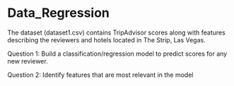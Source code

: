 # Data_Regression

The dataset (dataset1.csv) contains TripAdvisor scores along with features describing the reviewers and hotels
located in The Strip, Las Vegas.

Question 1: Build a classification/regression model to predict scores for any new reviewer.

Question 2: Identify features that are most relevant in the model
